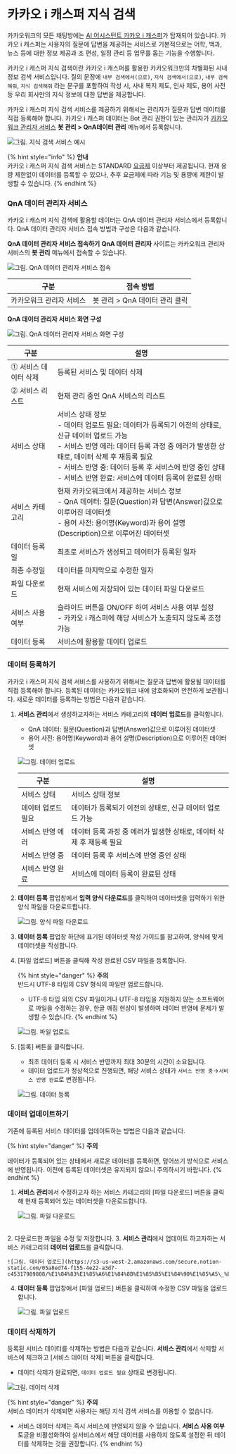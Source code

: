 # 카카오 i 캐스퍼 지식 검색

카카오워크의 모든 채팅방에는 [AI 어시스턴트 카카오 i 캐스퍼](https://kakaowork.oopy.io/user/kasper)가 탑재되어 있습니다. 카카오 i 캐스퍼는 사용자의 질문에 답변을 제공하는 서비스로 기본적으로는 어학, 백과, 뉴스 등에 대한 정보 제공과 조 편성, 일정 관리 등 업무를 돕는 기능을 수행합니다.

카카오 i 캐스퍼 지식 검색이란 카카오 i 캐스퍼를 활용한 카카오워크만의 차별화된 사내 정보 검색 서비스입니다. 질의 문장에 `내부 검색에서(으로)`, `지식 검색에서(으로)`, `내부 검색해줘`, `지식 검색해줘` 라는 문구를 포함하여 작성 시, 사내 복지 제도, 인사 제도, 용어 사전 등 우리 회사만의 지식 정보에 대한 답변을 제공합니다.

카카오 i 캐스퍼 지식 검색 서비스를 제공하기 위해서는 관리자가 질문과 답변 데이터를 직접 등록해야 합니다. 카카오 i 캐스퍼 데이터는 Bot 관리 권한이 있는 관리자가 [카카오워크 관리자 서비스](https://admin.kakaowork.com/) **봇 관리 > QnA데이터 관리** 메뉴에서 등록합니다.

![그림. 지식 검색 서비스 예시](https://s3-us-west-2.amazonaws.com/secure.notion-static.com/b9824456-3684-4fa4-b7d0-404341db0250/%E1%84%8C%E1%85%B5%E1%84%89%E1%85%B5%E1%86%A8\_%E1%84%80%E1%85%A5%E1%86%B7%E1%84%89%E1%85%A2%E1%86%A8\_%E1%84%89%E1%85%A5%E1%84%87%E1%85%B5%E1%84%89%E1%85%B3\_%E1%84%8B%E1%85%A8%E1%84%89%E1%85%B5.png)



{% hint style="info" %}
**안내**<br>
카카오 i 캐스퍼 지식 검색 서비스는 STANDARD [요금제](https://www.kakaowork.com/pricing) 이상부터 제공됩니다. 현재 용량 제한없이 데이터를 등록할 수 있으나, 추후 요금제에 따라 기능 및 용량에 제한이 발생할 수 있습니다.
{% endhint %}

### QnA 데이터 관리자 서비스

카카오 i 캐스퍼 지식 검색에 활용할 데이터는 QnA 데이터 관리자 서비스에서 등록합니다. QnA 데이터 관리자 서비스 접속 방법과 구성은 다음과 같습니다.

**QnA 데이터 관리자 서비스 접속하기**
**QnA 데이터 관리자** 사이트는 카카오워크 관리자 서비스의 **봇 관리** 메뉴에서 접속할 수 있습니다.

![그림. QnA 데이터 관리자 서비스 접속](https://s3-us-west-2.amazonaws.com/secure.notion-static.com/78b295ed-1a68-4929-81c7-3384eaff4791/QnA\_%E1%84%83%E1%85%A6%E1%84%8B%E1%85%B5%E1%84%90%E1%85%A5\_%E1%84%80%E1%85%AA%E1%86%AB%E1%84%85%E1%85%B5%E1%84%8C%E1%85%A1\_%E1%84%89%E1%85%A5%E1%84%87%E1%85%B5%E1%84%89%E1%85%B3\_%E1%84%8C%E1%85%A5%E1%86%B8%E1%84%89%E1%85%A9%E1%86%A8.png)


| 구분            | 접속 방법                |
| ------------- | -------------------- |
| 카카오워크 관리자 서비스 | 봇 관리 > QnA 데이터 관리 클릭 |

**QnA 데이터 관리자 서비스 화면 구성**

![그림. QnA 데이터 관리자 서비스 화면 구성](https://s3-us-west-2.amazonaws.com/secure.notion-static.com/7c2d32f8-e665-48ab-a35a-0a0a59e1f172/QnA\_%E1%84%83%E1%85%A6%E1%84%8B%E1%85%B5%E1%84%90%E1%85%A5\_%E1%84%80%E1%85%AA%E1%86%AB%E1%84%85%E1%85%B5%E1%84%8C%E1%85%A1\_%E1%84%89%E1%85%A5%E1%84%87%E1%85%B5%E1%84%89%E1%85%B3\_%E1%84%80%E1%85%AE%E1%84%89%E1%85%A5%E1%86%BC.png)


| 구분 | 설명 |
| --- | --- |
| ⓵ 서비스 데이터 삭제 | 등록된 서비스 및 데이터 삭제 |
| ⓶ 서비스 리스트 | 현재 관리 중인 QnA 서비스의 리스트 |
|      서비스 상태 | 서비스 상태 정보 <br> - 데이터 업로드 필요: 데이터가 등록되기 이전의 상태로, 신규 데이터 업로드 가능<br> - 서비스 반영 에러: 데이터 등록 과정 중 에러가 발생한 상태로, 데이터 삭제 후 재등록 필요<br> - 서비스 반영 중: 데이터 등록 후 서비스에 반영 중인 상태<br> - 서비스 반영 완료: 서비스에 데이터 등록이 완료된 상태 |
|      서비스 카테고리 | 현재 카카오워크에서 제공하는 서비스 정보<br> - QnA 데이터: 질문(Question)과 답변(Answer)값으로 이루어진 데이터셋<br> - 용어 사전: 용어명(Keyword)과 용어 설명(Description)으로 이루어진 데이터셋 |
|      데이터 등록일 | 최초로 서비스가 생성되고 데이터가 등록된 일자 |
|      최종 수정일 | 데이터를 마지막으로 수정한 일자 |
|      파일 다운로드 | 현재 서비스에 저장되어 있는 데이터 파일 다운로드 |
|      서비스 사용여부 | 슬라이드 버튼을 ON/OFF 하여 서비스 사용 여부 설정<br> - 카카오 i 캐스퍼에 해당 서비스가 노출되지 않도록 조정 가능 |
|      데이터 등록 | 서비스에 활용할 데이터 업로드 |


### 데이터 등록하기

카카오 i 캐스퍼 지식 검색 서비스를 사용하기 위해서는 질문과 답변에 활용될 데이터를 직접 등록해야 합니다. 등록된 데이터는 카카오워크 내에 암호화되어 안전하게 보관됩니다. 새로운 데이터를 등록하는 방법은 다음과 같습니다.

1.  **서비스 관리**에서 생성하고자하는 서비스 카테고리의 **데이터 업로드**를 클릭합니다.

    * QnA 데이터: 질문(Question)과 답변(Answer)값으로 이루어진 데이터셋
    * 용어 사전: 용어명(Keyword)과 용어 설명(Description)으로 이루어진 데이터셋

    ![그림. 데이터 업로드](https://s3-us-west-2.amazonaws.com/secure.notion-static.com/1f08d102-adcb-430d-8c4c-3c760deeab29/%E1%84%83%E1%85%A6%E1%84%8B%E1%85%B5%E1%84%90%E1%85%A5\_%E1%84%8B%E1%85%A5%E1%86%B8%E1%84%85%E1%85%A9%E1%84%83%E1%85%B3.png)


    | 구분         | 설명                                       |
    | ---------- | ---------------------------------------- |
    | 서비스 상태     | 서비스 상태 정보                                |
    | 데이터 업로드 필요 | 데이터가 등록되기 이전의 상태로, 신규 데이터 업로드 가능         |
    | 서비스 반영 에러  | 데이터 등록 과정 중 에러가 발생한 상태로, 데이터 삭제 후 재등록 필요 |
    | 서비스 반영 중   | 데이터 등록 후 서비스에 반영 중인 상태                   |
    | 서비스 반영 완료  | 서비스에 데이터 등록이 완료된 상태                      |

2.  **데이터 등록** 팝업창에서 **입력 양식 다운로드**를 클릭하여 데이터셋을 입력하기 위한 양식 파일을 다운로드합니다.

    ![그림. 양식 파일 다운로드](https://s3-us-west-2.amazonaws.com/secure.notion-static.com/2fdc2512-eeea-416c-9599-1ab038997078/%E1%84%8B%E1%85%A3%E1%86%BC%E1%84%89%E1%85%B5%E1%86%A8\_%E1%84%91%E1%85%A1%E1%84%8B%E1%85%B5%E1%86%AF\_%E1%84%83%E1%85%A1%E1%84%8B%E1%85%AE%E1%86%AB%E1%84%85%E1%85%A9%E1%84%83%E1%85%B3.png)

3. **데이터 등록** 팝업창 하단에 표기된 데이터셋 작성 가이드를 참고하여, 양식에 맞게 데이터셋을 작성합니다.
4. [파일 업로드] 버튼을 클릭해 작성 완료된 CSV 파일을 등록합니다.

    {% hint style="danger" %}
    **주의**<br> 
    반드시 UTF-8 타입의 CSV 형식의 파일만 업로드합니다.
    * UTF-8 타입 외의 CSV 파일이거나 UTF-8 타입을 지원하지 않는 소프트웨어로 파일을 수정하는 경우, 한글 깨짐 현상이 발생하여 데이터 반영에 문제가 발생할 수 있습니다. 
    {% endhint %}

    ![그림. 파일 업로드](https://s3-us-west-2.amazonaws.com/secure.notion-static.com/dd21cc03-96e1-4774-9eaf-c5fcc10db616/%E1%84%91%E1%85%A1%E1%84%8B%E1%85%B5%E1%86%AF\_%E1%84%8B%E1%85%A5%E1%86%B8%E1%84%85%E1%85%A9%E1%84%83%E1%85%B3.png)


5.  [등록] 버튼을 클릭합니다.

    * 최초 데이터 등록 시 서비스 반영까지 최대 30분의 시간이 소요됩니다.
    * 데이터 업로드가 정상적으로 진행되면, 해당 서비스 상태가 `서비스 반영 중`→`서비스 반영 완료`로 변경됩니다.

    ![그림. 데이터 등록](https://s3-us-west-2.amazonaws.com/secure.notion-static.com/ce39ce3b-58fe-425a-a2eb-4244e64ce08c/%E1%84%91%E1%85%A1%E1%84%8B%E1%85%B5%E1%86%AF\_%E1%84%8B%E1%85%A5%E1%86%B8%E1%84%85%E1%85%A9%E1%84%83%E1%85%B3.png)

### 데이터 업데이트하기

기존에 등록된 서비스 데이터를 업데이트하는 방법은 다음과 같습니다.

{% hint style="danger" %}
**주의**<br>

데이터가 등록되어 있는 상태에서 새로운 데이터를 등록하면, 덮어쓰기 방식으로 서비스에 반영됩니다. 이전에 등록된 데이터셋은 유지되지 않으니 주의하시기 바랍니다.
{% endhint %}

1.  **서비스 관리**에서 수정하고자 하는 서비스 카테고리의 [파일 다운로드] 버튼을 클릭해 현재 등록되어 있는 데이터셋을 다운로드합니다.

    ![그림. 파일 다운로드](https://s3-us-west-2.amazonaws.com/secure.notion-static.com/87e46851-3806-4f51-a3e7-0c483311238a/%E1%84%91%E1%85%A1%E1%84%8B%E1%85%B5%E1%86%AF\_%E1%84%83%E1%85%A1%E1%84%8B%E1%85%AE%E1%86%AB%E1%84%85%E1%85%A9%E1%84%83%E1%85%B3.png)

\
2. 다운로드한 파일을 수정 및 저장합니다.
3.  **서비스 관리**에서 업데이트 하고자하는 서비스 카테고리의 **데이터 업로드**를 클릭합니다.

    ![그림. 데이터 업로드](https://s3-us-west-2.amazonaws.com/secure.notion-static.com/05a8ed74-f155-4e22-a3d7-c45317989808/%E1%84%83%E1%85%A6%E1%84%8B%E1%85%B5%E1%84%90%E1%85%A5\_%E1%84%8B%E1%85%A5%E1%86%B8%E1%84%85%E1%85%A9%E1%84%83%E1%85%B3.png)


4.  **데이터 등록** 팝업창에서 [파일 업로드] 버튼을 클릭하여 수정한 CSV 파일을 업로드합니다.

    ![그림. 파일 업로드](https://s3-us-west-2.amazonaws.com/secure.notion-static.com/47c1fd0c-7a20-4bcd-a38c-66226128800f/%E1%84%91%E1%85%A1%E1%84%8B%E1%85%B5%E1%86%AF\_%E1%84%8B%E1%85%A5%E1%86%B8%E1%84%85%E1%85%A9%E1%84%83%E1%85%B3.png)


### 데이터 삭제하기

등록된 서비스 데이터를 삭제하는 방법은 다음과 같습니다. **서비스 관리**에서 삭제할 서비스에 체크하고 [서비스 데이터 삭제] 버튼을 클릭합니다.

* 데이터 삭제가 완료되면, `데이터 업로드 필요` 상태로 변경됩니다.

![그림. 데이터 삭제](https://s3-us-west-2.amazonaws.com/secure.notion-static.com/7f4cf5a6-fa69-467a-acc7-2cd3cffc5204/%E1%84%91%E1%85%A1%E1%84%8B%E1%85%B5%E1%86%AF\_%E1%84%8B%E1%85%A5%E1%86%B8%E1%84%85%E1%85%A9%E1%84%83%E1%85%B3-2.png)


{% hint style="danger" %}
**주의**<br>
서비스 데이터가 삭제되면 사용자는 해당 지식 검색 서비스를 이용할 수 없습니다.
* 서비스 데이터 삭제는 즉시 서비스에 반영되지 않을 수 있습니다. **서비스 사용 여부** 토글을 비활성화하여 실서비스에서 해당 데이터를 사용하지 않도록 설정한 뒤 데이터를 삭제하는 것을 권장합니다. 
{% endhint %}

